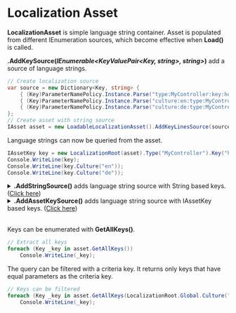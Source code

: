 # Localization Asset
**LocalizationAsset** is simple language string container. Asset is populated from different IEnumeration sources, which become effective when **Load()** is called.

**.AddKeySource(*IEnumerable&lt;KeyValuePair&lt;Key, string&gt;, string&gt;*)** add a source of language strings.

```csharp
// Create localization source
var source = new Dictionary<Key, string> {
    { (Key)ParameterNamePolicy.Instance.Parse("type:MyController:key:hello", Key.Root),            "Hello World!" },
    { (Key)ParameterNamePolicy.Instance.Parse("culture:en:type:MyController:key:hello", Key.Root), "Hello World!" },
    { (Key)ParameterNamePolicy.Instance.Parse("culture:de:type:MyController:key:hello", Key.Root), "Hallo Welt!"  }
};
// Create asset with string source
IAsset asset = new LoadableLocalizationAsset().AddKeyLinesSource(source).Load();
```

Language strings can now be queried from the asset.

```csharp
IAssetKey key = new LocalizationRoot(asset).Type("MyController").Key("hello");
Console.WriteLine(key);
Console.WriteLine(key.Culture("en"));
Console.WriteLine(key.Culture("de"));
```

<details>
  <summary><b>.AddStringSource()</b> adds language string source with String based keys. (<u>Click here</u>)</summary>
These keys are converted to Key internally when <b>.Load()</b> is called.

```csharp
// Create localization source
var source = new Dictionary<string, string> {
    { "MyController:hello", "Hello World!"    },
    { "en:MyController:hello", "Hello World!" },
    { "de:MyController:hello", "Hallo Welt!"  }
};
// Create asset with string source
IAsset asset = new LoadableLocalizationAsset().AddKeyStringSource(source, "{culture:}{type:}{Key}").Load();
```
</details>

<details>
  <summary><b>.AddAssetKeySource()</b> adds language string source with IAssetKey based keys. (<u>Click here</u>)</summary>
These keys are converted to Key internally when <b>.Load()</b> is called.

```csharp
// Create localization source
var source = new Dictionary<IAssetKey, string> {
    { new LocalizationRoot().Type("MyController").Key("hello"),                  "Hello World!" },
    { new LocalizationRoot().Type("MyController").Key("hello").Culture("en"), "Hello World!" },
    { new LocalizationRoot().Type("MyController").Key("hello").Culture("de"), "Hallo Welt!"  }
};
// Create asset with string source
IAsset asset = new LoadableLocalizationAsset().AddKeyLinesSource(source).Load();
```
</details>
<br/>

Keys can be enumerated with **GetAllKeys()**. 

```csharp
// Extract all keys
foreach (Key _key in asset.GetAllKeys())
    Console.WriteLine(_key);
```

The query can be filtered with a criteria key. It returns only keys that have equal parameters as the criteria key.

```csharp
// Keys can be filtered
foreach (Key _key in asset.GetAllKeys(LocalizationRoot.Global.Culture("de")))
    Console.WriteLine(_key);
```
